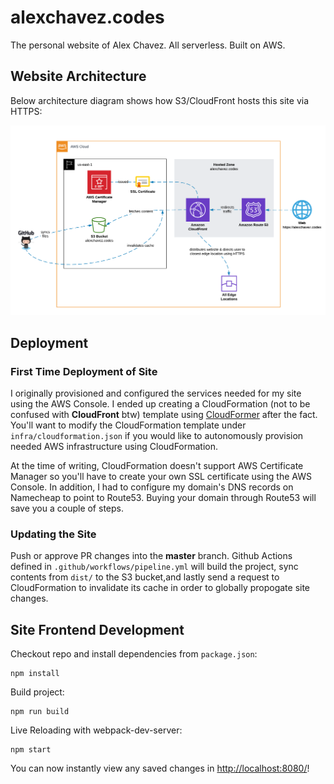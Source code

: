 # alexchavez.codes
The personal website of Alex Chavez. All serverless. Built on AWS.

## Website Architecture

Below architecture diagram shows how S3/CloudFront hosts this site via HTTPS:

![Website Architectures of alexchavez.codes](img/website-architecture.png)

## Deployment

### First Time Deployment of Site

I originally provisioned and configured the services needed for my site using the AWS Console. I ended up creating a CloudFormation (not to be confused with **CloudFront** btw) template using [CloudFormer](https://docs.aws.amazon.com/AWSCloudFormation/latest/UserGuide/cfn-using-cloudformer.html) after the fact. You'll want to modify the CloudFormation template under `infra/cloudformation.json` if you would like to autonomously provision needed AWS infrastructure using CloudFormation.

At the time of writing, CloudFormation doesn't support AWS Certificate Manager so you'll have to create your own SSL certificate using the AWS Console. In addition, I had to configure my domain's DNS records on Namecheap to point to Route53. Buying your domain through Route53 will save you a couple of steps.

### Updating the Site

Push or approve PR changes into the **master** branch. Github Actions defined in `.github/workflows/pipeline.yml` will build the project, sync contents from `dist/` to the S3 bucket,and lastly send a request to CloudFormation to invalidate its cache in order to globally propogate site changes.

## Site Frontend Development

Checkout repo and install dependencies from `package.json`:

    npm install

Build project:

    npm run build

Live Reloading with webpack-dev-server:

    npm start

You can now instantly view any saved changes in [http://localhost:8080/](http://localhost:8080/)!